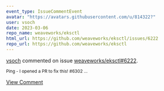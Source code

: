 ```yaml
---
event_type: IssueCommentEvent
avatar: "https://avatars.githubusercontent.com/u/814322?"
user: vsoch
date: 2023-03-06
repo_name: weaveworks/eksctl
html_url: https://github.com/weaveworks/eksctl/issues/6222
repo_url: https://github.com/weaveworks/eksctl
---
```


<a href='https://github.com/vsoch' target='_blank'>vsoch</a> commented on issue <a href='https://github.com/weaveworks/eksctl/issues/6222' target='_blank'>weaveworks/eksctl#6222</a>.

<small>Ping - I opened a PR to fix this! #6302 ...</small>

<a href='https://github.com/weaveworks/eksctl/issues/6222' target='_blank'>View Comment</a>